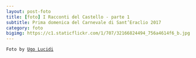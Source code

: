 ```yaml
---
layout: post-foto
title: [foto] I Racconti del Castello - parte 1
subtitle: Prima domenica del Carnevale di Sant’Eraclio 2017
category: foto
bigimg: https://c1.staticflickr.com/1/707/32166824494_756a4614f6_b.jpg
---
```

<div class="flickr-album-contaier" data-photoset="72157678956071090"></div>
<code>Foto by <a href="http://www.santeraclio.altervista.org/il-carnevale/carnevale-2017.html" title="Foto by Ugo Lucidi">Ugo Lucidi</a></code>
